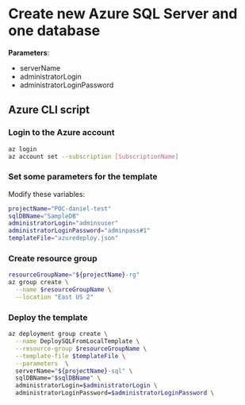 # Create new Azure SQL Server and one database

**Parameters**:

- serverName
- administratorLogin
- administratorLoginPassword

## Azure CLI script

### Login to the Azure account

```bash
az login
az account set --subscription [SubscriptionName]
```

### Set some parameters for the template

Modify these variables:

```bash
projectName="POC-daniel-test"
sqlDBName="SampleDB"
administratorLogin="adminsuser"
administratorLoginPassword="adminpass#1"
templateFile="azuredeploy.json"
```

### Create resource group

```bash
resourceGroupName="${projectName}-rg"
az group create \
  --name $resourceGroupName \
  --location "East US 2"
```

### Deploy the template

```bash
az deployment group create \
  --name DeploySQLFromLocalTemplate \
  --resource-group $resourceGroupName \
  --template-file $templateFile \
  --parameters  \
  serverName="${projectName}-sql" \
  sqlDBName="$sqlDBName" \
  administratorLogin=$administratorLogin \
  administratorLoginPassword=$administratorLoginPassword \
```